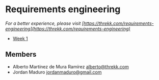 Requirements engineering
===

*For a better experience, please visit [https://threkk.com/requirements-engineering](https://threkk.com/requirements-engineering)*

- [Week 1](https://github.com/threkk/requirements-engineering/blob/master/weeks/Week-1.md)

Members
---

- Alberto Martínez de Mura Ramírez <alberto@threkk.com>
- Jordan Maduro <jordanmaduro@gmail.com>
